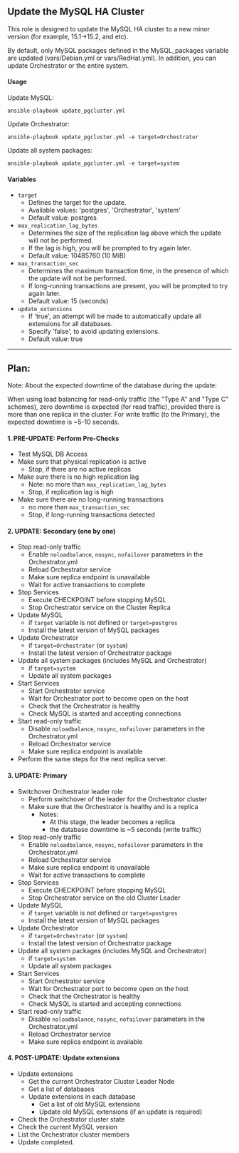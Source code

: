 ## Update the MySQL HA Cluster

This role is designed to update the MySQL HA cluster to a new minor version (for example, 15.1->15.2, and etc).

By default, only MySQL packages defined in the MySQL_packages variable are updated (vars/Debian.yml or vars/RedHat.yml). In addition, you can update Orchestrator or the entire system. 

#### Usage

Update MySQL:

`ansible-playbook update_pgcluster.yml`

Update Orchestrator:

`ansible-playbook update_pgcluster.yml -e target=Orchestrator`

Update all system packages:

`ansible-playbook update_pgcluster.yml -e target=system`


#### Variables

- `target` 
  - Defines the target for the update.
  - Available values: 'postgres', 'Orchestrator', 'system'
  - Default value: postgres
- `max_replication_lag_bytes`
  - Determines the size of the replication lag above which the update will not be performed.
  - If the lag is high, you will be prompted to try again later.
  - Default value: 10485760 (10 MiB)
- `max_transaction_sec`
  - Determines the maximum transaction time, in the presence of which the update will not be performed.
  - If long-running transactions are present, you will be prompted to try again later. 
  - Default value: 15 (seconds)
- `update_extensions`
  - If 'true', an attempt will be made to automatically update all extensions for all databases.
  - Specify 'false', to avoid updating extensions.
  - Default value: true
---

## Plan:

Note: About the expected downtime of the database during the update:

When using load balancing for read-only traffic (the "Type A" and "Type C" schemes), zero downtime is expected (for read traffic), provided there is more than one replica in the cluster. For write traffic (to the Primary), the expected downtime is ~5-10 seconds.

#### 1. PRE-UPDATE: Perform Pre-Checks
- Test MySQL DB Access
- Make sure that physical replication is active
  - Stop, if there are no active replicas
- Make sure there is no high replication lag
  - Note: no more than `max_replication_lag_bytes`
  - Stop, if replication lag is high
- Make sure there are no long-running transactions
  - no more than `max_transaction_sec`
  - Stop, if long-running transactions detected
#### 2. UPDATE: Secondary (one by one)
- Stop read-only traffic
  - Enable `noloadbalance`, `nosync`, `nofailover` parameters in the Orchestrator.yml
  - Reload Orchestrator service
  - Make sure replica endpoint is unavailable
  - Wait for active transactions to complete
- Stop Services
  - Execute CHECKPOINT before stopping MySQL
  - Stop Orchestrator service on the Cluster Replica
- Update MySQL
  - if `target` variable is not defined or `target=postgres`
  - Install the latest version of MySQL packages
- Update Orchestrator
  - if `target=Orchestrator` (or `system`)
  - Install the latest version of Orchestrator package
- Update all system packages (includes MySQL and Orchestrator)
  - if `target=system`
  - Update all system packages
- Start Services
  - Start Orchestrator service
  - Wait for Orchestrator port to become open on the host
  - Check that the Orchestrator is healthy
  - Check MySQL is started and accepting connections
- Start read-only traffic
  - Disable `noloadbalance`, `nosync`, `nofailover` parameters in the Orchestrator.yml
  - Reload Orchestrator service
  - Make sure replica endpoint is available
- Perform the same steps for the next replica server.
#### 3. UPDATE: Primary
- Switchover Orchestrator leader role
  - Perform switchover of the leader for the Orchestrator cluster
  -  Make sure that the Orchestrator is healthy and is a replica
     - Notes:
       - At this stage, the leader becomes a replica
       - the database downtime is ~5 seconds (write traffic)
- Stop read-only traffic
  - Enable `noloadbalance`, `nosync`, `nofailover` parameters in the Orchestrator.yml
  - Reload Orchestrator service
  - Make sure replica endpoint is unavailable
  - Wait for active transactions to complete
- Stop Services
  - Execute CHECKPOINT before stopping MySQL
  - Stop Orchestrator service on the old Cluster Leader
- Update MySQL
  - if `target` variable is not defined or `target=postgres`
  - Install the latest version of MySQL packages
- Update Orchestrator
  - if `target=Orchestrator` (or `system`)
  - Install the latest version of Orchestrator package
- Update all system packages (includes MySQL and Orchestrator)
  - if `target=system`
  - Update all system packages
- Start Services
  - Start Orchestrator service
  - Wait for Orchestrator port to become open on the host
  - Check that the Orchestrator is healthy
  - Check MySQL is started and accepting connections
- Start read-only traffic
  - Disable `noloadbalance`, `nosync`, `nofailover` parameters in the Orchestrator.yml
  - Reload Orchestrator service
  - Make sure replica endpoint is available
#### 4. POST-UPDATE: Update extensions
- Update extensions
  - Get the current Orchestrator Cluster Leader Node
  - Get a list of databases
  - Update extensions in each database
    - Get a list of old MySQL extensions
    - Update old MySQL extensions (if an update is required)
- Check the Orchestrator cluster state
- Check the current MySQL version
- List the Orchestrator cluster members
- Update completed.
